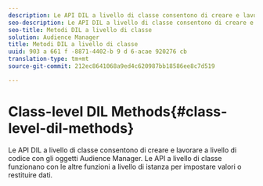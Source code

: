 ```yaml
---
description: Le API DIL a livello di classe consentono di creare e lavorare a livello di codice con gli oggetti Audience Manager. Le API a livello di classe funzionano con le altre funzioni a livello di istanza per impostare valori o restituire dati.
seo-description: Le API DIL a livello di classe consentono di creare e lavorare a livello di codice con gli oggetti Audience Manager. Le API a livello di classe funzionano con le altre funzioni a livello di istanza per impostare valori o restituire dati.
seo-title: Metodi DIL a livello di classe
solution: Audience Manager
title: Metodi DIL a livello di classe
uuid: 903 a 661 f -8871-4402-b 9 d 6-acae 920276 cb
translation-type: tm+mt
source-git-commit: 212ec8641068a9ed4c620987bb18586ee8c7d519

---
```



# Class-level DIL Methods{#class-level-dil-methods}

Le API DIL a livello di classe consentono di creare e lavorare a livello di codice con gli oggetti Audience Manager. Le API a livello di classe funzionano con le altre funzioni a livello di istanza per impostare valori o restituire dati.

<!-- 

c_dil_overview.xml

 -->

